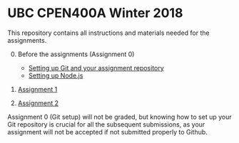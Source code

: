 # UBC CPEN400A Winter 2018

This repository contains all instructions and materials needed for the assignments.

0. Before the assignments (Assignment 0)
    - [Setting up Git and your assignment repository](tutorials/git-setup.md)
    - [Setting up Node.js](tutorials/node-setup.md)

1. [Assignment 1](assignments/assignment-1.md)
2. [Assignment 2](assignments/assignment-2.md)

Assignment 0 (Git setup) will not be graded, but knowing how to set up your Git repository is crucial for all the subsequent submissions, as your assignment will not be accepted if not submitted properly to Github.